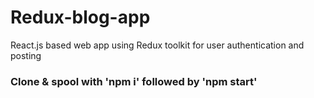 # Redux-blog-app
React.js based web app using Redux toolkit for user authentication and posting

### Clone & spool with 'npm i' followed by 'npm start'
